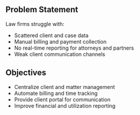 ## Problem Statement
Law firms struggle with:
- Scattered client and case data
- Manual billing and payment collection
- No real-time reporting for attorneys and partners
- Weak client communication channels

## Objectives
- Centralize client and matter management
- Automate billing and time tracking
- Provide client portal for communication
- Improve financial and utilization reporting